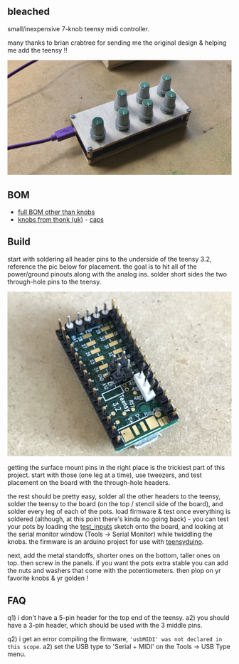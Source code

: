 ## bleached
small/inexpensive 7-knob teensy midi controller. 

many thanks to brian crabtree for sending me the original design & helping me add the teensy !!

![product image](pic.JPG)

## BOM

- [full BOM other than knobs](https://octopart.com/bom-tool/u6LfSTSI)
- [knobs from thonk (uk)](https://www.thonk.co.uk/shop/intellijel-black-knobs/) - [caps](https://www.thonk.co.uk/shop/sifam-caps/)

## Build

start with soldering all header pins to the underside of the teensy 3.2, reference the pic below for placement. the goal is to hit all of the power/ground pinouts along with the analog ins. solder short sides the two through-hole pins to the teensy. 

![pins image](pins.JPG)

getting the surface mount pins in the right place is the trickiest part of this project. start with those (one leg at a time), use tweezers, and test placement on the board with the through-hole headers.

the rest should be pretty easy, solder all the other headers to the teensy, solder the teensy to the board (on the top / stencil side of the board), and solder every leg of each of the pots. load firmware & test once everything is soldered (although, at this point there's kinda no going back) - you can test your pots by loading the [test_inputs](./firmware/test_inputs/test_inputs.ino) sketch onto the board, and looking at the serial monitor window (Tools -> Serial Monitor) while twiddling the knobs. the firmware is an arduino project for use with [teensyduino](https://www.pjrc.com/teensy/teensyduino.html). 

next, add the metal standoffs, shorter ones on the bottom, taller ones on top. then screw in the panels. if you want the pots extra stable you can add the nuts and washers that come with the potentiometers. then plop on yr favorite knobs & yr golden !

## FAQ

q1) i don't have a 5-pin header for the top end of the teensy.
a2) you should have a 3-pin header, which should be used with the 3 middle pins.

q2) i get an error compiling the firmware, `'usbMIDI' was not declared in this scope`.
a2) set the USB type to 'Serial + MIDI' on the Tools -> USB Type menu.
